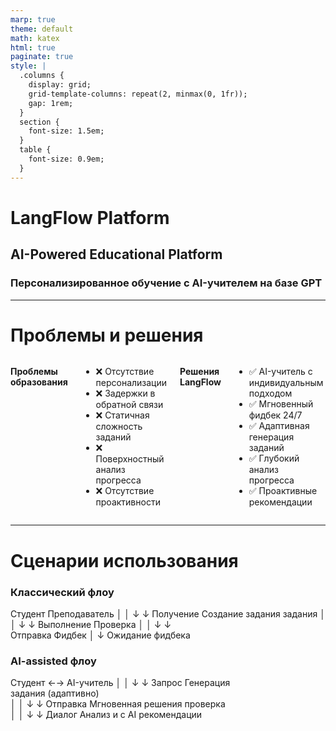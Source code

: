 ```yaml
---
marp: true
theme: default
math: katex
html: true
paginate: true
style: |
  .columns {
    display: grid;
    grid-template-columns: repeat(2, minmax(0, 1fr));
    gap: 1rem;
  }
  section {
    font-size: 1.5em;
  }
  table {
    font-size: 0.9em;
  }
---
```


<!-- _class: lead -->

# LangFlow Platform
## AI-Powered Educational Platform
### Персонализированное обучение с AI-учителем на базе GPT

---

# Проблемы и решения

<div class="columns">

**Проблемы образования**
- ❌ Отсутствие персонализации
- ❌ Задержки в обратной связи  
- ❌ Статичная сложность заданий
- ❌ Поверхностный анализ прогресса
- ❌ Отсутствие проактивности

**Решения LangFlow**
- ✅ AI-учитель с индивидуальным подходом
- ✅ Мгновенный фидбек 24/7
- ✅ Адаптивная генерация заданий
- ✅ Глубокий анализ прогресса
- ✅ Проактивные рекомендации

</div>

---

# Сценарии использования

<div class="grid">

<div class="flow">

### Классический флоу

Студент    Преподаватель
   │             │
   ↓             ↓
Получение    Создание
задания     задания
   │             │
   ↓             ↓
Выполнение   Проверка
   │             │
   ↓             ↓   
Отправка     Фидбек
   │
   ↓
Ожидание
фидбека    
</div>

<div class="flow">

### AI-assisted флоу

Студент ←→ AI-учитель
   │          │
   ↓          ↓
Запрос     Генерация   
задания    (адаптивно)  
   │          │
   ↓          ↓
Отправка   Мгновенная
решения    проверка  
   │          │
   ↓          ↓
Диалог     Анализ и
с AI       рекомендации
</div>

</div>